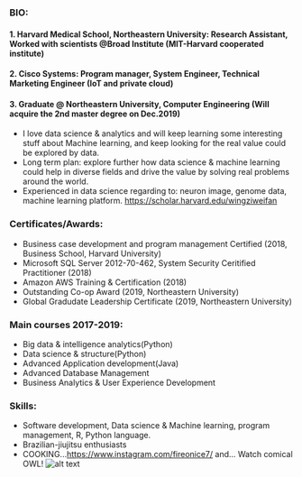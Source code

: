 ### BIO:
#### 1. Harvard Medical School, Northeastern University:  Research Assistant, Worked with scientists @Broad Institute (MIT-Harvard cooperated institute)
#### 2. Cisco Systems: Program manager, System Engineer, Technical Marketing Engineer (IoT and private cloud)
#### 3. Graduate @ Northeastern University, Computer Engineering (Will acquire the 2nd master degree on Dec.2019) 

* I love data science & analytics and will keep learning some interesting stuff about Machine learning, and keep looking for the real value could be explored by data. 
* Long term plan: explore further how data science & machine learning could help in diverse fields and drive the value by solving real problems around the world.
* Experienced in data science regarding to: neuron image, genome data, machine learning platform.
https://scholar.harvard.edu/wingziweifan

### Certificates/Awards:  
* Business case development and program management Certified (2018, Business School, Harvard University)  
* Microsoft SQL Server 2012-70-462, System Security Ceritified Practitioner (2018)  
* Amazon AWS Training & Certification (2018)  
* Outstanding Co-op Award (2019, Northeastern University)
* Global Gradudate Leadership Certificate (2019, Northeastern University)

### Main courses 2017-2019:  
* Big data & intelligence analytics(Python)  
* Data science & structure(Python)  
* Advanced Application development(Java)  
* Advanced Database Management  
* Business Analytics & User Experience Development
            
### Skills:  
*  Software development, Data science & Machine learning, program management, R, Python language.
*  Brazilian-jiujitsu enthusiasts
*  COOKING...https://www.instagram.com/fireonice7/ and... Watch comical OWL! ![alt text](https://i0.wp.com/www.whats-your-sign.com/wp-content/uploads/2018/01/AnimalSymbolismOwl1.jpg)


